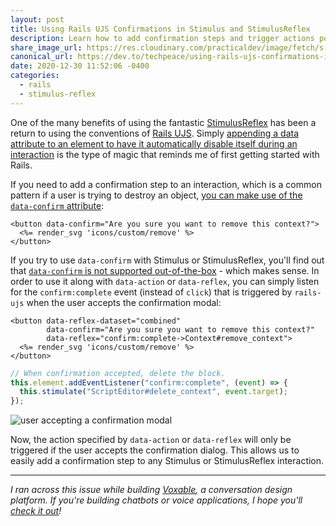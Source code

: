 ```yaml
---
layout: post
title: Using Rails UJS Confirmations in Stimulus and StimulusReflex
description: Learn how to add confirmation steps and trigger actions post-confirmation in your Rails & StimulusReflex applications.
share_image_url: https://res.cloudinary.com/practicaldev/image/fetch/s--YlzgpH1P--/c_imagga_scale,f_auto,fl_progressive,h_500,q_66,w_1000/https://dev-to-uploads.s3.amazonaws.com/i/to4uoqff39rmwdn07gf3.gif
canonical_url: https://dev.to/techpeace/using-rails-ujs-confirmations-in-stimulus-and-stimulusreflex-4f6e
date: 2020-12-30 11:52:06 -0400
categories:
  - rails
  - stimulus-reflex
---
```


One of the many benefits of using the fantastic [StimulusReflex](https://stimulusreflex.com) has been a return to using the conventions of [Rails UJS](https://edgeguides.rubyonrails.org/working_with_javascript_in_rails.html#stoppable-events). Simply [appending a data attribute to an element to have it automatically disable itself during an interaction](https://edgeguides.rubyonrails.org/working_with_javascript_in_rails.html#automatic-disabling) is the type of magic that reminds me of first getting started with Rails.

If you need to add a confirmation step to an interaction, which is a common pattern if a user is trying to destroy an object, [you can make use of the `data-confirm` attribute](https://edgeguides.rubyonrails.org/working_with_javascript_in_rails.html#confirmations):

```erb
<button data-confirm="Are you sure you want to remove this context?">
  <%= render_svg 'icons/custom/remove' %>
</button>
```

If you try to use `data-confirm` with Stimulus or StimulusReflex, you'll find out that [`data-confirm` is not supported out-of-the-box](https://discuss.hotwire.dev/t/wait-for-alert-confirmation-to-run-stimulus-code/383/9) - which makes sense. In order to use it along with `data-action` or `data-reflex`, you can simply listen for the `confirm:complete` event (instead of `click`) that is triggered by `rails-ujs` when the user accepts the confirmation modal:

```erb
<button data-reflex-dataset="combined"
        data-confirm="Are you sure you want to remove this context?"
        data-reflex="confirm:complete->Context#remove_context">
  <%= render_svg 'icons/custom/remove' %>
</button>
```

```javascript
// When confirmation accepted, delete the block.
this.element.addEventListener("confirm:complete", (event) => {
  this.stimulate("ScriptEditor#delete_context", event.target);
});
```

![user accepting a confirmation modal](https://dev-to-uploads.s3.amazonaws.com/i/adw35mkq7ny2ikb7ttxg.gif)

Now, the action specified by `data-action` or `data-reflex` will only be triggered if the user accepts the confirmation dialog. This allows us to easily add a confirmation step to any Stimulus or StimulusReflex interaction.

---

_I ran across this issue while building [Voxable](https://voxable.io), a conversation design platform. If you're building chatbots or voice applications, I hope you'll [check it out](https://voxable.io)!_
